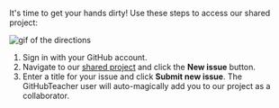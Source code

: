 It's time to get your hands dirty! Use these steps to access our shared project:

![gif of the directions]({{site.baseurl}}/images/gifs/intro/join-repo-make-issue-introduction.gif)

1. Sign in with your GitHub account.
1. Navigate to our [shared project](https://github.com/githubschool/open-enrollment-classes-introduction-to-github/issues/) and click the **New issue** button.
1. Enter a title for your issue and click **Submit new issue**. The GitHubTeacher user will auto-magically add you to our project as a collaborator.
